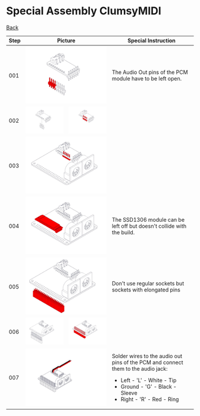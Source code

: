 <h1>Special Assembly ClumsyMIDI</h1>
<a href="../../Readme.md">Back</a>
<table>
	<thead>
		<tr>
			<th>Step</th>
			<th colspan="2">Picture</th>
			<th>Special Instruction</th>
		</tr>
	</thead>
	<tbody>
		<tr>
			<td>001</td>
			<td colspan="2" text-align="center"><img src="./MiniDeXed Interior Clumsy_001.jpg" width="300"></td>
			<td>The Audio Out pins of the PCM module have to be left open.</td>
		</tr>
		<tr>
			<td>002</td>
			<td><img src="./MiniDeXed Interior Clumsy_002.jpg" width="300"></td>
			<td><img src="./MiniDeXed Interior Clumsy_003.jpg" width="300"></td>
			<td></td>
		</tr>
		<tr>
			<td>003</td>
			<td colspan="2" text-align="center"><img src="./MiniDeXed Interior Clumsy_004.jpg" width="300"></td>
			<td></td>
		</tr>
		<tr>
			<td>004</td>
			<td colspan="2" text-align="center"><img src="./MiniDeXed Interior Clumsy_005.jpg" width="300"></td>
			<td>The SSD1306 module can be left off but doesn't collide with the build.</td>
		</tr>
		<tr>
			<td>005</td>
			<td colspan="2" text-align="center"><img src="./MiniDeXed Interior Clumsy_006.jpg" width="300"></td>
			<td>Don't use regular sockets but sockets with elongated pins</td>
		</tr>
		<tr>
			<td>006</td>
			<td><img src="./MiniDeXed Interior Clumsy_007.jpg" width="300"></td>
			<td><img src="./MiniDeXed Interior Clumsy_008.jpg" width="300"></td>
			<td></td>
		</tr>
		<tr>
			<td>007</td>
			<td colspan="2" text-align="center"><img src="./MiniDeXed Interior Clumsy_010.jpg" width="300"></td>
			<td>
				<p>Solder wires to the audio out pins of the PCM and connect them to the audio jack:</p>
				<ul>
					<li>Left   - 'L' - White - Tip</li>
					<li>Ground - 'G' - Black - Sleeve</li>
					<li>Right  - 'R' - Red   - Ring</li>
				</ul>
			</td>
		</tr>
	</tbody>
</table>